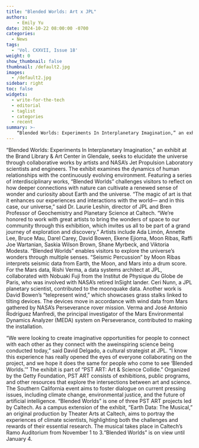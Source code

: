 ```yaml
---
title: "Blended Worlds: Art x JPL"
authors:
    - Emily Yu
date: 2024-10-22 08:00:00 -0700
categories:
  - News
tags:
  - 'Vol. CXXVII, Issue 18'
weight: 0
show_thumbnail: false
thumbnail: /default2.jpg
images:
  - /default2.jpg
sidebar: right
toc: false
widgets:
  - write-for-the-tech
  - editorial
  - taglist
  - categories
  - recent
summary: >-
    “Blended Worlds: Experiments In Interplanetary Imagination,” an exhibit at the Brand Library & Art Center in Glendale, seeks to elucidate the universe through collaborative works by artists and NASA’s Jet Propulsion Laboratory scientists and engineers. 
---			
```


“Blended Worlds: Experiments In Interplanetary Imagination,” an exhibit at the Brand Library & Art Center in Glendale, seeks to elucidate the universe through collaborative works by artists and NASA’s Jet Propulsion Laboratory scientists and engineers. The exhibit examines the dynamics of human relationships with the continuously evolving environment. Featuring a series of interdisciplinary works, “Blended Worlds” challenges visitors to reflect on how deeper connections with nature can cultivate a renewed sense of wonder and curiosity about Earth and the universe. “The magic of art is that it enhances our experiences and interactions with the world— and in this case, our universe,” said Dr. Laurie Leshin, director of JPL and Bren Professor of Geochemistry and Planetary Science at Caltech. “We’re honored to work with great artists to bring the wonders of space to our community through this exhibition, which invites us all to be part of a grand journey of exploration and discovery.” Artists include Ada Limón, Annette Lee, Bruce Mau, Darel Carey, David Bowen, Ekene Ejioma, Moon Ribas, Raffi Joe Wartanian, Saskia Wilson Brown, Shane Myrbeck, and Viktoria Modesta. “Blended Worlds” enables visitors to explore the universe’s wonders through multiple senses. “Seismic Percussion” by Moon Ribas interprets seismic data from Earth, the Moon, and Mars into a drum score. For the Mars data, Rishi Verma, a data systems architect at JPL, collaborated with Nobuaki Fuji from the Institut de Physique du Globe de Paris, who was involved with NASA’s retired InSight lander. Ceri Nunn, a JPL planetary scientist, contributed to the moonquake data. Another work is David Bowen’s “telepresent wind,” which showcases grass stalks linked to tilting devices. The devices move in accordance with wind data from Mars gathered by NASA’s Perseverance rover mission. Verma and José Antonio Rodríguez Manfredi, the principal investigator of the Mars Environmental Dynamics Analyzer (MEDA) system on Perseverance, contributed to making the installation.				

“We were looking to create imaginative opportunities for people to connect with each other as they connect with the aweinspiring science being conducted today,” said David Delgado, a cultural strategist at JPL. “I know this experience has really opened the eyes of everyone collaborating on the project, and we hope it does the same for people who come to see ‘Blended Worlds.’” 	The exhibit is part of “PST ART: Art & Science Collide.” Organized by the Getty Foundation, PST ART consists of exhibitions, public programs, and other resources that explore the intersections between art and science. The Southern California event aims to foster dialogue on current pressing issues, including climate change, environmental justice, and the future of artificial intelligence. “Blended Worlds” is one of three PST ART projects led by Caltech. As a campus extension of the exhibit, “Earth Data: The Musical,” an original production by Theater Arts at Caltech, aims to portray the experiences of climate scientists, highlighting both the challenges and rewards of their essential research. The musical takes place in Caltech’s Ramo Auditorium from November 1 to 3.“Blended Worlds” is on view until January 4. 
		
